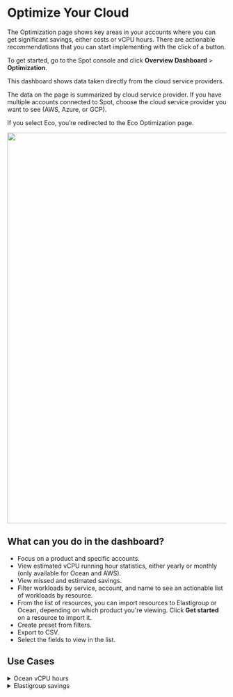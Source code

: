 # Optimize Your Cloud

The Optimization page shows key areas in your accounts where you can get significant savings, either costs or vCPU hours. There are actionable recommendations that you can start implementing with the click of a button.

To get started, go to the Spot console and click **Overview Dashboard** > **Optimization**.

This dashboard shows data taken directly from the cloud service providers.

The data on the page is summarized by cloud service provider. If you have multiple accounts connected to Spot, choose the cloud service provider you want to see (AWS, Azure, or GCP).

If you select Eco, you’re redirected to the Eco Optimization page.

<img width="900" src="https://github.com/user-attachments/assets/736d6406-ee62-4196-aa82-c92a595e49e7" />

## What can you do in the dashboard?

- Focus on a product and specific accounts.
- View estimated vCPU running hour statistics, either yearly or monthly (only available for Ocean and AWS).
- View missed and estimated savings.
- Filter workloads by service, account, and name to see an actionable list of workloads by resource.
- From the list of resources, you can import resources to Elastigroup or Ocean, depending on which product you're viewing. Click **Get started** on a resource to import it.
- Create preset from filters.
- Export to CSV.
- Select the fields to view in the list.

## Use Cases

 <details>
   <summary markdown="span">Ocean vCPU hours</summary>

Let’s say you want to see how much you can save on vCPU hours on your EKS containerized environments. For example, you can filter on:

- **Product**: <i>Ocean</i>
- **Savings type**: <i>vCPU hours</i>
- **Service**: <i>EKS</i>

You can sort the list by estimated vCPU hours to identify the resources you can save the most on. Click **Get Started** to onboard the resource to Ocean.

 </details>

 <details>
   <summary markdown="span">Elastigroup savings</summary>

Let’s say you want to see how much you can save on Elastigroup. For example, you can filter on:

- **Product**: <i>Elastigroup</i>
- **Savings type**: <i>Elastigroup savings</i>
- **Service**: <i>ASG</i>

You can sort the list by estimated monthly savings to identify the resources you can save the most on. Click **Get Started** to onboard the resource to Elastigroup.

 </details>
